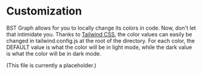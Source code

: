 # Customization

BST Graph allows for you to locally change its colors in  code. Now, don't let that intimidate you. Thanks to [Tailwind CSS](https://tailwindcss.com/), the color values can easily be changed in tailwind.config.js at the root of the directory. For each color, the DEFAULT value is what the color will be in light mode, while the dark value is what the color will be in dark mode.

(This file is currently a placeholder.)